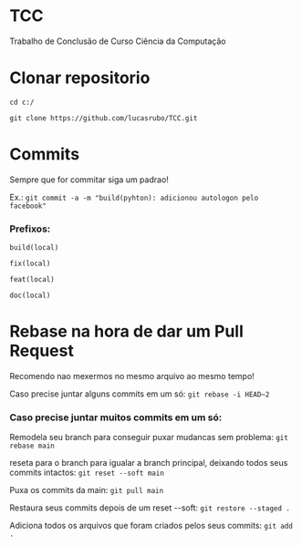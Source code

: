 # TCC
Trabalho de Conclusão de Curso Ciência da Computação

# Clonar repositorio 
`cd c:/`

`git clone https://github.com/lucasrubo/TCC.git`

# Commits
Sempre que for commitar siga um padrao!

Ex.: `git commit -a -m "build(pyhton): adicionou autologon pelo facebook"`

### Prefixos:

`build(local)`

`fix(local)`

`feat(local)`

`doc(local)`

# Rebase na hora de dar um Pull Request
Recomendo nao mexermos no mesmo arquivo ao mesmo tempo!

Caso precise juntar alguns commits em um só:
`git rebase -i HEAD~2`

### Caso precise juntar muitos commits em um só:

Remodela seu branch para conseguir puxar mudancas sem problema:
`git rebase main`

reseta para o branch para igualar a branch principal, deixando todos seus commits intactos:
`git reset --soft main`

Puxa os commits da main:
`git pull main`

Restaura seus commits depois de um reset --soft:
`git restore --staged .`

Adiciona todos os arquivos que foram criados pelos seus commits:
`git add .`